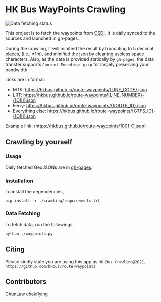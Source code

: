 # HK Bus WayPoints Crawling

![Data fetching status](https://github.com/hkbus/route-waypoints/actions/workflows/crawl.yml/badge.svg) 

This project is to fetch the waypoints from [CSDI](https://portal.csdi.gov.hk/geoportal/#metadataInfoPanel). It is daily synced to the sources and launched in gh-pages.

During the crawling, it will minified the result by truncating to 5 decimal places, (i.e., ±1m), and minified the json by cleaning useless space characters. Also, as the data is provided statically by `gh-pages`, the data transfer supports `Content-Encoding: gzip` for largely preserving your bandwidth.

Links are in format:
- MTR: https://hkbus.github.io/route-waypoints/{LINE_CODE}.json
- LRT: https://hkbus.github.io/route-waypoints/{LINE_NUMBER}-{[O|I]}.json
- Ferry: https://hkbus.github.io/route-waypoints/{ROUTE_ID}.json
- Everything else: https://hkbus.github.io/route-waypoints/{GTFS_ID}-{[O|I]}.json

Example link: (https://hkbus.github.io/route-waypoints/1001-O.json)

## Crawling by yourself

### Usage
Daily fetched GeoJSONs are in [gh-pages](https://github.com/hkbus/route-waypoints/tree/gh-pages).

### Installation

To install the dependencies,
```
pip install -r ./crawling/requirements.txt
```

### Data Fetching

To fetch data, run the followings,
```
python ./waypoints.py
```

## Citing 

Please kindly state you are using this app as
`
HK Bus Crawling@2021, https://github.com/hkbus/route-waypoints
`

## Contributors
[ChunLaw](https://github.com/chunlaw/)
[chakflying](https://github.com/chakflying) 
